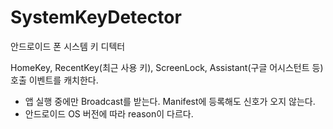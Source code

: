 # SystemKeyDetector
안드로이드 폰 시스템 키 디텍터

HomeKey, RecentKey(최근 사용 키), ScreenLock, Assistant(구글 어시스턴트 등) 호출 이벤트를 캐치한다.

* 앱 실행 중에만 Broadcast를 받는다. Manifest에 등록해도 신호가 오지 않는다.
* 안드로이드 OS 버전에 따라 reason이 다르다.
